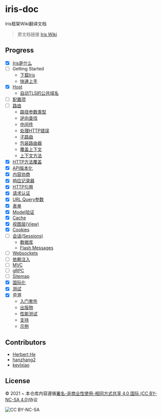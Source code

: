 # iris-doc

Iris框架Wiki翻译文档

> 原文档链接 [Iris Wiki](https://github.com/kataras/iris/wiki)

## Progress

- [x] [Iris是什么](/WhatIsIris.md)
- [ ] Getting Started
  - [下载Iris](/GettingStarted/InstallingIris.md)
  - [快速上手](/GettingStarted/QuickStart.md)
- [x] [Host](/Host/README.md)
  - [自动TLS的公共域名](/Host/AutomaticPublicDomainWithTLS.md)
- [ ] [配置项](/Configuration.md)
- [ ] [路由](/Routing/README.md)
  - [路径参数类型](/Routing/PathParamterTypes.md)
  - [逆向查找](/Routing/ReverseLookups.md)
  - [中间件](/Routing/Middleware.md)
  - [处理HTTP错误](/Routing/HandleHTTPErrors.md)
  - [子路由](/Routing/Subdomains.md)
  - [包装路由器](/Routing/WrapTheRouter.md)
  - [覆盖上下文](/Routing/OverrideContext.md)
  - [上下文方法](/Routing/ContextMethods.md)
- [x] [HTTP方法覆盖](/HTTPMethodOverride.md)
- [x] [API版本化](/APIVersioning.md)
- [x] [内容协商](/ContentNegotiation.md)
- [x] [响应记录器](/ResponseRecorder.md)
- [x] [HTTP引用](/HTTPReferrer.md)
- [x] [请求认证](/RequestAuthentication.md)
- [x] [URL Query参数](/URLQueryParameters.md)
- [x] [表单](/Forms.md)
- [x] [Model验证](/ModelValidation.md)
- [x] [Cache](/Cache.md)
- [x] [视图层(View)](/View.md)
- [x] [Cookies](/Cookies.md)
- [ ] [会话(Sessions)](/Sessions/README.md)
  - [数据库](/Sessions/Database.md)
  - [Flash Messages](/Sessions/Messages.md)
- [ ] [Websockets](/Websockets.md)
- [ ] [依赖注入](/DependencyInjection.md)
- [ ] [MVC](/MVC.md)
- [ ] [gRPC](/gRCP.md)
- [ ] [Sitemap](/Sitemap.md)
- [x] [国际化](/Localization.md)
- [x] [测试](/Testing.md)
- [x] 资源
  - [入门套件](/StarterKit.md)
  - [出版物](/Publications.md)
  - [性能测试](/Benchmarks.md)
  - [支持](/Support.md)
  - [示例](https://github.com/kataras/iris/tree/master/_examples)

## Contributors

- [Herbert He](https://github.com/HerbertHe)
- [hanzhang2](https://github.com/hanzhang2)
- [keylxiao](https://github.com/keylxiao)

## License

&copy; 2021 ~ 本仓库内容遵循[署名-非商业性使用-相同方式共享 4.0 国际 (CC BY-NC-SA 4.0)](https://creativecommons.org/licenses/by-nc-sa/4.0/deed.zh)协议

![CC BY-NC-SA](https://mirrors.creativecommons.org/presskit/buttons/88x31/png/by-nc-sa.png)
